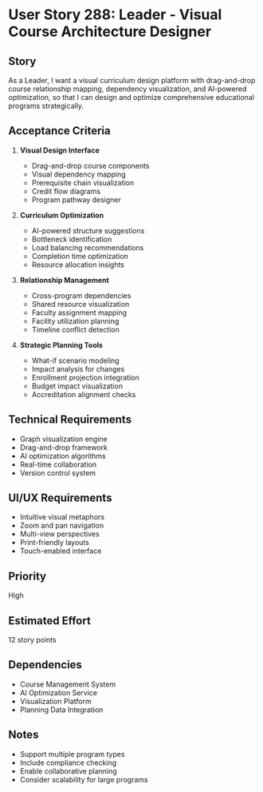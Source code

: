 # User Story 288: Leader - Visual Course Architecture Designer

## Story
As a Leader, I want a visual curriculum design platform with drag-and-drop course relationship mapping, dependency visualization, and AI-powered optimization, so that I can design and optimize comprehensive educational programs strategically.

## Acceptance Criteria
1. **Visual Design Interface**
   - Drag-and-drop course components
   - Visual dependency mapping
   - Prerequisite chain visualization
   - Credit flow diagrams
   - Program pathway designer

2. **Curriculum Optimization**
   - AI-powered structure suggestions
   - Bottleneck identification
   - Load balancing recommendations
   - Completion time optimization
   - Resource allocation insights

3. **Relationship Management**
   - Cross-program dependencies
   - Shared resource visualization
   - Faculty assignment mapping
   - Facility utilization planning
   - Timeline conflict detection

4. **Strategic Planning Tools**
   - What-if scenario modeling
   - Impact analysis for changes
   - Enrollment projection integration
   - Budget impact visualization
   - Accreditation alignment checks

## Technical Requirements
- Graph visualization engine
- Drag-and-drop framework
- AI optimization algorithms
- Real-time collaboration
- Version control system

## UI/UX Requirements
- Intuitive visual metaphors
- Zoom and pan navigation
- Multi-view perspectives
- Print-friendly layouts
- Touch-enabled interface

## Priority
High

## Estimated Effort
12 story points

## Dependencies
- Course Management System
- AI Optimization Service
- Visualization Platform
- Planning Data Integration

## Notes
- Support multiple program types
- Include compliance checking
- Enable collaborative planning
- Consider scalability for large programs